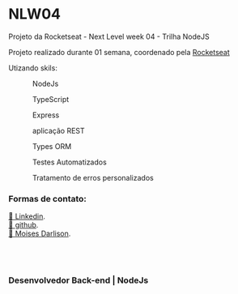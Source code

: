 # NLW04
Projeto da Rocketseat - Next Level week 04 - Trilha NodeJS

<p> Projeto realizado durante 01 semana, coordenado pela <a href="https://rocketseat.com.br">Rocketseat</a> </p>
<p> Utizando skils:</p>
<ol>
 <ol>NodeJs</ol>
 <ol>TypeScript</ol>
 <ol>Express</ol>
 <ol>aplicação REST</ol>
 <ol>Types ORM</ol>
 <ol>Testes Automatizados</ol>
 <ol>Tratamento de erros personalizados</ol>
</ol>
 <h3><strong>Formas de contato:</strong></h3>
<a href="https://www.linkedin.com/in/moises-darlison-12833259/">🔗 Linkedin</a>.<br/>
<a href="https://github.com/MoisesDarlison/MoisesDarlison/">🔗 github</a>.<br/>
<a href="mailto:moisesdarlison91@gmail.com">📧 Moises Darlison</a>.<br/>
<br/>  <br/>  <br/>
 <h3>Desenvolvedor Back-end | NodeJs </h3>

